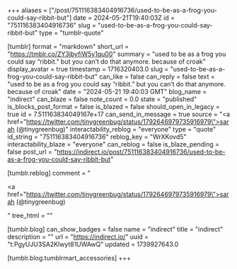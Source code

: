 +++
aliases = ["/post/751116383404916736/used-to-be-as-a-frog-you-could-say-ribbit-but"]
date = 2024-05-21T19:40:03Z
id = "751116383404916736"
slug = "used-to-be-as-a-frog-you-could-say-ribbit-but"
type = "tumblr-quote"

[tumblr]
format = "markdown"
short_url = "https://tmblr.co/ZY3jbyfiW5y1qu00"
summary = "used to be as a frog you could say “ribbit.” but you can’t do that anymore. because of croak"
display_avatar = true
timestamp = 1716320403.0
slug = "used-to-be-as-a-frog-you-could-say-ribbit-but"
can_like = false
can_reply = false
text = "used to be as a frog you could say “ribbit.” but you can’t do that anymore. because of croak"
date = "2024-05-21 19:40:03 GMT"
blog_name = "indirect"
can_blaze = false
note_count = 0.0
state = "published"
is_blocks_post_format = false
is_blazed = false
should_open_in_legacy = true
id = 7.511163834049167e+17
can_send_in_message = true
source = "<a href=\"https://twitter.com/tinygreenbug/status/1792646979735916979\">sarah (@tinygreenbug)</a>"
interactability_reblog = "everyone"
type = "quote"
id_string = "751116383404916736"
reblog_key = "WrXKovd5"
interactability_blaze = "everyone"
can_reblog = false
is_blaze_pending = false
post_url = "https://indirect.io/post/751116383404916736/used-to-be-as-a-frog-you-could-say-ribbit-but"

[tumblr.reblog]
comment = "<p><a href=\"https://twitter.com/tinygreenbug/status/1792646979735916979\">sarah (@tinygreenbug)</a></p>"
tree_html = ""

[tumblr.blog]
can_show_badges = false
name = "indirect"
title = "indirect"
description = ""
url = "https://indirect.io/"
uuid = "t:PgyUJU3SA2Klwyt81UWAwQ"
updated = 1739927643.0

[tumblr.blog.tumblrmart_accessories]
+++
